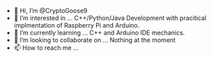 - 👋 Hi, I’m @CryptoGoose9
- 👀 I’m interested in ... C++/Python/Java Development with pracitical implmentation of Raspberry Pi and Arduino.
- 🌱 I’m currently learning ... C++ and Arduino IDE mechanics.
- 💞️ I’m looking to collaborate on ... Nothing at the moment
- 📫 How to reach me ... 

<!---
CryptoGoose9/CryptoGoose9 is a ✨ special ✨ repository because its `README.md` (this file) appears on your GitHub profile.
You can click the Preview link to take a look at your changes.
--->
